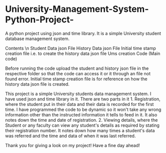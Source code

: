 # University-Management-System-Python-Project-
A python project using json and time library. It is a simple University student database management system.

Contents \n
Student Data json File
History Data json File
Initial time stamp creation file i.e. to create the history data json file
Ums creation Code (Main code)

Before running the code upload the student and history json file in the respective folder so that the code can access it or it through an file not found error. 
Initial time stamp creation file is for reference on how the history data json file is created.

This project is a simple University students data management system. I have used json and time library in it. There are two parts in it 1. Registration, where the student put in their data and their data is recorded for the first time. I have programmed the code to be dynamic so it won't take any wrong information other than the instructed information it tells to feed in it. It also notes down the time and date of registration. 2. Viewing details, where the Student or any faculty can view any student's details as required by stating their registration number. It notes down how many times a student's data was referred and the time and data of when it was last referred. 

Thank you for giving a look on my project! Have a fine day ahead! 
